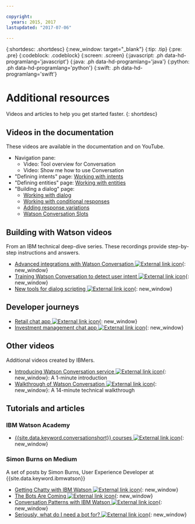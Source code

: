 ```yaml
---

copyright:
  years: 2015, 2017
lastupdated: "2017-07-06"

---
```


{:shortdesc: .shortdesc}
{:new_window: target="_blank"}
{:tip: .tip}
{:pre: .pre}
{:codeblock: .codeblock}
{:screen: .screen}
{:javascript: .ph data-hd-programlang='javascript'}
{:java: .ph data-hd-programlang='java'}
{:python: .ph data-hd-programlang='python'}
{:swift: .ph data-hd-programlang='swift'}

# Additional resources

Videos and articles to help you get started faster.
{: shortdesc}

## Videos in the documentation

These videos are available in the documentation and on YouTube.

- Navigation pane:
    - Video: Tool overview for Conversation
    - Video: Show me how to use Conversation
- "Defining intents" page: [Working with intents](intents.html)
- "Defining entities" page: [Working with entities](entities.html)
- "Building a dialog" page:
    - [Working with dialog](dialog-build.html)
    - [Working with conditional responses](dialog-build.html#multiple)
    - [Adding response variations](dialog-build.html#variety)
    - [Watson Conversation Slots](dialog-build.html#slots)

## Building with Watson videos

From an IBM technical deep-dive series. These recordings provide step-by-step instructions and answers.

- [Advanced integrations with Watson Conversation ![External link icon](../../icons/launch-glyph.svg "External link icon")](https://youtu.be/0rnt54ONtQw){: new_window}
- [Training Watson Conversation to detect user intent ![External link icon](../../icons/launch-glyph.svg "External link icon")](https://youtu.be/uYw4Tv1Y5tc){: new_window}
- [New tools for dialog scripting ![External link icon](../../icons/launch-glyph.svg "External link icon")](https://youtu.be/QuR54--vD5o){: new_window}

## Developer journeys

- [Retail chat app ![External link icon](../../icons/launch-glyph.svg "External link icon")](https://developer.ibm.com/code/journey/create-cognitive-retail-chatbot/){: new_window}
- [Investment management chat app ![External link icon](../../icons/launch-glyph.svg "External link icon")](https://developer.ibm.com/code/journey/create-an-investment-management-chatbot/){: new_window}

## Other videos

Additional videos created by IBMers.

- [Introducing Watson Conversation service ![External link icon](../../icons/launch-glyph.svg "External link icon")](https://youtu.be/A96nLYSMltA){: new_window}: A 1-minute introduction
- [Walkthrough of Watson Conversation ![External link icon](../../icons/launch-glyph.svg "External link icon")](https://youtu.be/ELwWhJGE2P8){: new_window}: A 14-minute technical walkthrough

## Tutorials and articles

### IBM Watson Academy

- [{{site.data.keyword.conversationshort}} courses ![External link icon](../../icons/launch-glyph.svg "External link icon")](https://www.watson-academy.info/course/index.php?categoryid=29){: new_window}

### Simon Burns on Medium

A set of posts by Simon Burns, User Experience Developer at {{site.data.keyword.ibmwatson}}

- [Getting Chatty with IBM Watson ![External link icon](../../icons/launch-glyph.svg "External link icon")](https://medium.com/@snrubnomis/getting-chatty-with-ibm-watson-1075c549ee9e#.vkt86reej){: new_window}
- [The Bots Are Coming ![External link icon](../../icons/launch-glyph.svg "External link icon")](https://medium.com/@snrubnomis/the-bots-are-coming-b0fa71475381#.jq8md0zg7){: new_window}
- [Conversation Patterns with IBM Watson ![External link icon](../../icons/launch-glyph.svg "External link icon")](https://medium.com/@snrubnomis/conversation-patterns-with-ibm-watson-6c4be05e2fe5#.eorkk7crm){: new_window}
- [Seriously, what do I need a bot for? ![External link icon](../../icons/launch-glyph.svg "External link icon")](https://medium.com/@snrubnomis/seriously-what-do-i-need-a-bot-for-8b91a5ffac1a#.ipvv6ixru){: new_window}